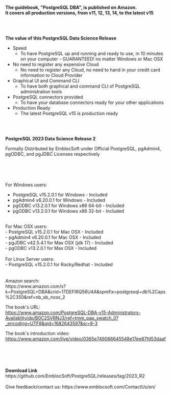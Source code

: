 
<b>The guidebook, "PostgreSQL DBA", is published on Amazon. </br>
It covers all production versions, from v11, 12, 13, 14, to the latest v15</b>

</br>
</br>

<b>The value of this PostgreSQL Data Science Release</b>
- Speed
  - To have PostgreSQL up and running and ready to use, in 10 minutes on your computer - GUARANTEED!  no matter Windows or Mac OSX
- No need to register any expensive Cloud
  - No need to register any Cloud, no need to hand in your credit card information to Cloud Provider
- Graphical UI and Command CLI
  - To have both graphical and command CLI of PostgreSQL administration tools
- PostgreSQL connectors provided 
  - To have your database connectors ready for your other applications
- Production Ready
  - The latest PostgreSQL v15 is production ready  

</br>
</br>

<b>PostgreSQL 2023 Data Science Release 2</b>

Formally Distributed by EmblocSoft under Official PostgreSQL, pgAdmin4, pgODBC, and pgJDBC Licenses respectively
</br></br>

</br>
</br>

For Windows users: </br>
-  PostgreSQL v15.2.0.1 for Windows             - Included </br>
-  pgAdmin4   v6.20.0.1 for Windows             - Included </br>
-  pgODBC     v13.2.0.1 for Windows x86 64-bit  - Included </br>
-  pgODBC     v13.2.0.1 for Windows x86 32-bit  - Included </br>

</br>
For Mac OSX users: </br>
-  PostgreSQL v15.2.0.1 for Mac OSX             - Included </br>
-  pgAdmin4   v6.20.0.1 for Mac OSX             - Included </br>
-  pgJDBC     v42.5.4.1 for Max OSX (jdk 17)    - Included </br>
-  pgODBC     v13.2.0.1 for Max OSX             - Included </br>

</br>
For Linux Server users: </br>
-  PostgreSQL v15.2.0.1 for Rocky/Redhat        - Included </br>

</br>
</br>
Amazon search:</br>
https://www.amazon.com/s?k=PostgreSQL+DBA&crid=17DEFIRQ56U4A&sprefix=postgresql+db%2Caps%2C350&ref=nb_sb_noss_2

The book's URL:</br>
https://www.amazon.com/PostgreSQL-DBA-v15-Administrators-Availablity/dp/B0C2SVRNJ3/ref=tmm_pap_swatch_0?_encoding=UTF8&qid=1682643597&sr=8-3

The book's introduction video:</br>
https://www.amazon.com/live/video/0365e749066645548e17ee87fd53daaf

</br>
</br>


</br>
</br>
<b>Download Link</b></br>
https://github.com/EmblocSoft/PostgreSQL/releases/tag/2023_R2
</br></br>
Give feedback/contact us: https://www.emblocsoft.com/ContactUs/en/
